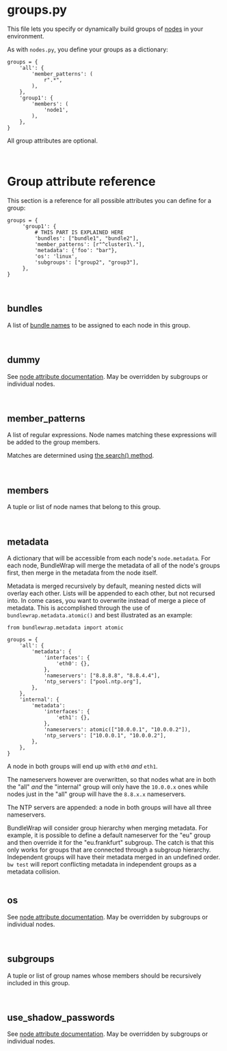 # groups.py

This file lets you specify or dynamically build groups of [nodes](nodes.py.md) in your environment.

As with `nodes.py`, you define your groups as a dictionary:

	groups = {
	    'all': {
	        'member_patterns': (
	            r".*",
	        ),
	    },
	    'group1': {
	        'members': (
	            'node1',
	        ),
	    },
	}

All group attributes are optional.

<br>

# Group attribute reference

This section is a reference for all possible attributes you can define for a group:

	groups = {
	     'group1': {
	         # THIS PART IS EXPLAINED HERE
	         'bundles': ["bundle1", "bundle2"],
	         'member_patterns': [r"^cluster1\."],
	         'metadata': {'foo': "bar"},
	         'os': 'linux',
	         'subgroups': ["group2", "group3"],
	     },
	}

<br>

## bundles

A list of [bundle names](bundles.md) to be assigned to each node in this group.

<br>

## dummy

See [node attribute documentation](nodes.py.md#dummy). May be overridden by subgroups or individual nodes.

<br>

## member_patterns

A list of regular expressions. Node names matching these expressions will be added to the group members.

Matches are determined using [the search() method](http://docs.python.org/2/library/re.html#re.RegexObject.search).

<br>

## members

A tuple or list of node names that belong to this group.

<br>

## metadata

A dictionary that will be accessible from each node's `node.metadata`. For each node, BundleWrap will merge the metadata of all of the node's groups first, then merge in the metadata from the node itself.

Metadata is merged recursively by default, meaning nested dicts will overlay each other. Lists will be appended to each other, but not recursed into. In come cases, you want to overwrite instead of merge a piece of metadata. This is accomplished through the use of `bundlewrap.metadata.atomic()` and best illustrated as an example:

	from bundlewrap.metadata import atomic

	groups = {
	    'all': {
	        'metadata': {
	            'interfaces': {
	                'eth0': {},
	            },
	            'nameservers': ["8.8.8.8", "8.8.4.4"],
	            'ntp_servers': ["pool.ntp.org"],
	        },
	    },
	    'internal': {
	        'metadata':
	            'interfaces': {
	                'eth1': {},
	            },
	            'nameservers': atomic(["10.0.0.1", "10.0.0.2"]),
	            'ntp_servers': ["10.0.0.1", "10.0.0.2"],
	        },
	    },
	}

A node in both groups will end up with `eth0` *and* `eth1`.

The nameservers however are overwritten, so that nodes what are in both the "all" *and* the "internal" group will only have the `10.0.0.x` ones while nodes just in the "all" group will have the `8.8.x.x` nameservers.

The NTP servers are appended: a node in both groups will have all three nameservers.

<div class="alert alert-warning">BundleWrap will consider group hierarchy when merging metadata. For example, it is possible to define a default nameserver for the "eu" group and then override it for the "eu.frankfurt" subgroup. The catch is that this only works for groups that are connected through a subgroup hierarchy. Independent groups will have their metadata merged in an undefined order. <code>bw test</code> will report conflicting metadata in independent groups as a metadata collision.</div>

<br>

## os

See [node attribute documentation](nodes.py.md#os). May be overridden by subgroups or individual nodes.

<br>

## subgroups

A tuple or list of group names whose members should be recursively included in this group.

<br>

## use_shadow_passwords

See [node attribute documentation](nodes.py.md#use_shadow_passwords). May be overridden by subgroups or individual nodes.

<br>
